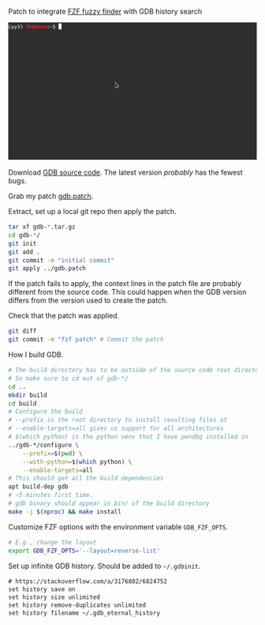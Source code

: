 Patch to integrate [FZF fuzzy finder](https://github.com/junegunn/fzf) with GDB history search

![example](example.gif)

Download [GDB source code](https://ftp.gnu.org/gnu/gdb/). The latest version *probably* has the fewest bugs.

Grab my patch [gdb.patch](gdb.patch).

Extract, set up a local git repo then apply the patch.

```bash
tar xf gdb-*.tar.gz
cd gdb-*/
git init
git add .
git commit -m "initial commit"
git apply ../gdb.patch
```

If the patch fails to apply, the context lines in the patch file are probably different from the
source code. This could happen when the GDB version differs from the version used to create the
patch.

Check that the patch was applied.

```bash
git diff
git commit -m "fzf patch" # Commit the patch
```

How I build GDB.

```bash
# The build directory has to be outside of the source code root directory.
# So make sure to cd out of gdb-*/
cd ..
mkdir build
cd build
# Configure the build
# --prefix is the root directory to install resulting files at
# --enable-targets=all gives us support for all architectures
# $(which python) is the python venv that I have pwndbg installed in
../gdb-*/configure \
    --prefix=$(pwd) \
    --with-python=$(which python) \
    --enable-targets=all
# This should get all the build dependencies
apt build-dep gdb
# ~5 minutes first time.
# gdb binary should appear in bin/ of the build directory
make -j $(nproc) && make install
```

Customize FZF options with the environment variable `GDB_FZF_OPTS`.

```bash
# E.g., change the layout
export GDB_FZF_OPTS='--layout=reverse-list'
```

Set up infinite GDB history. Should be added to `~/.gdbinit`.

```gdb
# https://stackoverflow.com/a/3176802/6824752
set history save on
set history size unlimited
set history remove-duplicates unlimited
set history filename ~/.gdb_eternal_history
```
